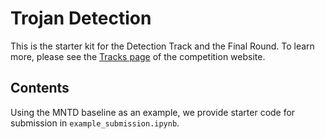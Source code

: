 # Trojan Detection

This is the starter kit for the Detection Track and the Final Round. To learn more, please see the [Tracks page](https://www.trojandetection.ai/tracks) of the competition website.

## Contents

Using the MNTD baseline as an example, we provide starter code for submission in `example_submission.ipynb`.
